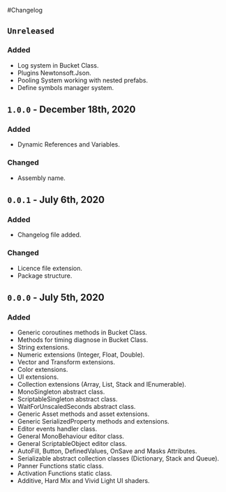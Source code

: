 #Changelog

## `Unreleased`
### Added
- Log system in Bucket Class.
- Plugins Newtonsoft.Json.
- Pooling System working with nested prefabs.
- Define symbols manager system.

## `1.0.0` - December 18th, 2020
### Added
- Dynamic References and Variables.
### Changed
- Assembly name.

## `0.0.1` - July 6th, 2020
### Added
- Changelog file added.
### Changed
- Licence file extension.
- Package structure.

## `0.0.0` - July 5th, 2020
### Added
- Generic coroutines methods in Bucket Class.
- Methods for timing diagnose in Bucket Class.
- String extensions.
- Numeric extensions (Integer, Float, Double).
- Vector and Transform extensions.
- Color extensions.
- UI extensions.
- Collection extensions (Array, List, Stack and IEnumerable).
- MonoSingleton abstract class.
- ScriptableSingleton abstract class.
- WaitForUnscaledSeconds abstract class.
- Generic Asset methods and asset extensions.
- Generic SerializedProperty methods and extensions.
- Editor events handler class.
- General MonoBehaviour editor class.
- General ScriptableObject editor class.
- AutoFill, Button, DefinedValues, OnSave and Masks Attributes.
- Serializable abstract collection classes (Dictionary, Stack and Queue).
- Panner Functions static class.
- Activation Functions static class.
- Additive, Hard Mix and Vivid Light UI shaders.
 
